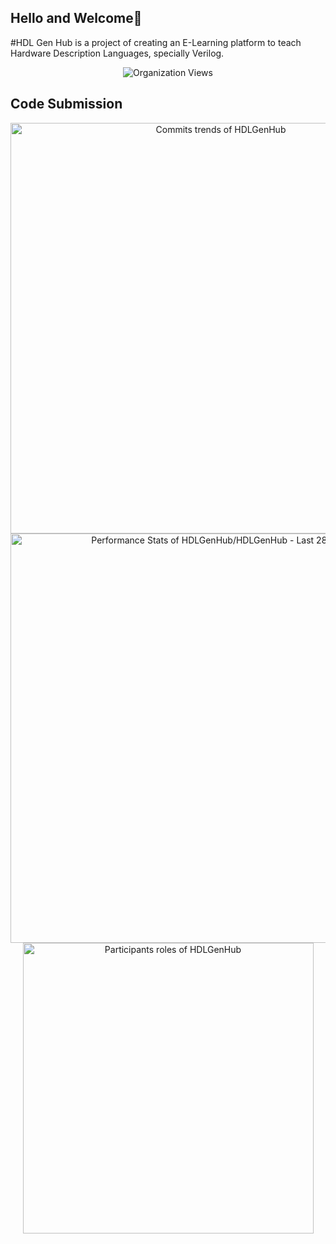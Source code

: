 ## Hello and Welcome👋

#HDL Gen Hub is a project of creating an E-Learning platform to teach Hardware Description Languages, specially Verilog.

<!--

**Here are some ideas to get you started:**

🙋‍♀️ A short introduction - what is your organization all about?
🌈 Contribution guidelines - how can the community get involved?
👩‍💻 Useful resources - where can the community find your docs? Is there anything else the community should know?
🍿 Fun facts - what does your team eat for breakfast?
🧙 Remember, you can do mighty things with the power of [Markdown](https://docs.github.com/github/writing-on-github/getting-started-with-writing-and-formatting-on-github/basic-writing-and-formatting-syntax)
-->
<p align="center">
  <img src="https://komarev.com/ghpvc/?username=HDLGenHub" alt="Organization Views">
</p>


<!-- Copy-paste in your Readme.md file -->
## Code Submission
<div align="center">
  <a href="https://next.ossinsight.io/widgets/official/compose-org-activity-growth-total?activity=commits&owner_id=171536980&period=past_28_days" target="_blank" style="display: block" align="center">
  <picture>
      <source media="(prefers-color-scheme: dark)" srcset="https://next.ossinsight.io/widgets/official/compose-org-activity-growth-total/thumbnail.png?activity=commits&owner_id=171536980&period=past_28_days&image_size=4x7&color_scheme=dark" width="657" height="auto">
      <img alt="Commits trends of HDLGenHub" src="https://next.ossinsight.io/widgets/official/compose-org-activity-growth-total/thumbnail.png?activity=commits&owner_id=171536980&period=past_28_days&image_size=4x7&color_scheme=light" width="657" height="auto">
    </picture>
  </a>
  <!-- Copy-paste in your Readme.md file -->

<a href="https://next.ossinsight.io/widgets/official/compose-last-28-days-stats?repo_id=736503311" target="_blank" style="display: block" align="center">
  <picture>
    <source media="(prefers-color-scheme: dark)" srcset="https://next.ossinsight.io/widgets/official/compose-last-28-days-stats/thumbnail.png?repo_id=736503311&image_size=auto&color_scheme=dark" width="655" height="auto">
    <img alt="Performance Stats of HDLGenHub/HDLGenHub - Last 28 days" src="https://next.ossinsight.io/widgets/official/compose-last-28-days-stats/thumbnail.png?repo_id=736503311&image_size=auto&color_scheme=light" width="655" height="auto">
  </picture>
</a>

<!-- Made with [OSS Insight](https://ossinsight.io/) -->
</div>

<!-- Made with [OSS Insight](https://ossinsight.io/) -->
<!-- Copy-paste in your Readme.md file -->

<!-- Made with [OSS Insight](https://ossinsight.io/) -->
<!-- Copy-paste in your Readme.md file -->

<div align="center">
<a href="https://next.ossinsight.io/widgets/official/compose-org-participants-roles-ratio?period=past_28_days&owner_id=171536980" target="_blank" style="display: block" align="center">
  <picture>
    <source media="(prefers-color-scheme: dark)" srcset="https://next.ossinsight.io/widgets/official/compose-org-participants-roles-ratio/thumbnail.png?period=past_28_days&owner_id=171536980&image_size=5x5&color_scheme=dark" width="465" height="auto">
    <img alt="Participants roles of HDLGenHub" src="https://next.ossinsight.io/widgets/official/compose-org-participants-roles-ratio/thumbnail.png?period=past_28_days&owner_id=171536980&image_size=5x5&color_scheme=light" width="465" height="auto">
  </picture>
</a>

